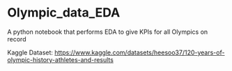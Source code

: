 # Olympic_data_EDA
A python notebook that performs EDA to give KPIs for all Olympics on record

Kaggle Dataset:
https://www.kaggle.com/datasets/heesoo37/120-years-of-olympic-history-athletes-and-results
